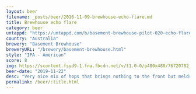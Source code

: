 ```yaml
---
layout: beer
filename: _posts/beer/2016-11-09-brewhouse-echo-flare.md
title: Brewhouse echo flare
category: beer
untappd: "https://untappd.com/b/basement-brewhouse-pilot-020-echo-flare-ipa/3358440"
country: "Australia"
brewery: "Basement Brewhouse"
breweryURL: "/brewery/basement-brewhouse.html"
style: "IPA - American"
score: 8
img: https://scontent.fsyd9-1.fna.fbcdn.net/v/t1.0-0/p480x480/76720782_10157643897623745_3656082522648870912_o.jpg?_nc_cat=107&_nc_sid=e007fa&_nc_ohc=yJVFFHpq6f8AX8dzQQZ&_nc_ht=scontent.fsyd9-1.fna&_nc_tp=6&oh=3b2abc08bcc6a885840ad9796381c69f&oe=5F496DA1
beer-date: "2019-11-22"
desc: "Very nice mix of hops that brings nothing to the front but melds together"
permalink: /beer/:title.html
---
```

